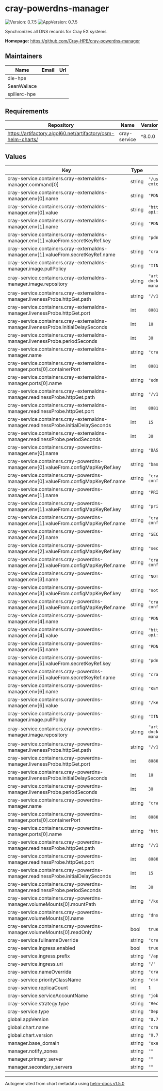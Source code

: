 # cray-powerdns-manager

![Version: 0.7.5](https://img.shields.io/badge/Version-0.7.5-informational?style=flat-square) ![AppVersion: 0.7.5](https://img.shields.io/badge/AppVersion-0.7.5-informational?style=flat-square)

Synchronizes all DNS records for Cray EX systems

**Homepage:** <https://github.com/Cray-HPE/cray-powerdns-manager>

## Maintainers

| Name | Email | Url |
| ---- | ------ | --- |
| dle-hpe |  |  |
| SeanWallace |  |  |
| spillerc-hpe |  |  |

## Requirements

| Repository | Name | Version |
|------------|------|---------|
| https://artifactory.algol60.net/artifactory/csm-helm-charts/ | cray-service | ^8.0.0 |

## Values

| Key | Type | Default | Description |
|-----|------|---------|-------------|
| cray-service.containers.cray-externaldns-manager.command[0] | string | `"/usr/local/bin/cray-externaldns-manager"` |  |
| cray-service.containers.cray-externaldns-manager.env[0].name | string | `"PDNS_URL"` |  |
| cray-service.containers.cray-externaldns-manager.env[0].value | string | `"http://cray-dns-powerdns-api:8081"` |  |
| cray-service.containers.cray-externaldns-manager.env[1].name | string | `"PDNS_API_KEY"` |  |
| cray-service.containers.cray-externaldns-manager.env[1].valueFrom.secretKeyRef.key | string | `"pdns_api_key"` |  |
| cray-service.containers.cray-externaldns-manager.env[1].valueFrom.secretKeyRef.name | string | `"cray-powerdns-credentials"` |  |
| cray-service.containers.cray-externaldns-manager.image.pullPolicy | string | `"IfNotPresent"` |  |
| cray-service.containers.cray-externaldns-manager.image.repository | string | `"artifactory.algol60.net/csm-docker/stable/cray-powerdns-manager"` |  |
| cray-service.containers.cray-externaldns-manager.livenessProbe.httpGet.path | string | `"/v1/liveness"` |  |
| cray-service.containers.cray-externaldns-manager.livenessProbe.httpGet.port | int | `8081` |  |
| cray-service.containers.cray-externaldns-manager.livenessProbe.initialDelaySeconds | int | `10` |  |
| cray-service.containers.cray-externaldns-manager.livenessProbe.periodSeconds | int | `30` |  |
| cray-service.containers.cray-externaldns-manager.name | string | `"cray-externaldns-manager"` |  |
| cray-service.containers.cray-externaldns-manager.ports[0].containerPort | int | `8081` |  |
| cray-service.containers.cray-externaldns-manager.ports[0].name | string | `"edns-http"` |  |
| cray-service.containers.cray-externaldns-manager.readinessProbe.httpGet.path | string | `"/v1/readiness"` |  |
| cray-service.containers.cray-externaldns-manager.readinessProbe.httpGet.port | int | `8081` |  |
| cray-service.containers.cray-externaldns-manager.readinessProbe.initialDelaySeconds | int | `15` |  |
| cray-service.containers.cray-externaldns-manager.readinessProbe.periodSeconds | int | `30` |  |
| cray-service.containers.cray-powerdns-manager.env[0].name | string | `"BASE_DOMAIN"` |  |
| cray-service.containers.cray-powerdns-manager.env[0].valueFrom.configMapKeyRef.key | string | `"base_domain"` |  |
| cray-service.containers.cray-powerdns-manager.env[0].valueFrom.configMapKeyRef.name | string | `"cray-powerdns-manager-config"` |  |
| cray-service.containers.cray-powerdns-manager.env[1].name | string | `"PRIMARY_SERVER"` |  |
| cray-service.containers.cray-powerdns-manager.env[1].valueFrom.configMapKeyRef.key | string | `"primary_server"` |  |
| cray-service.containers.cray-powerdns-manager.env[1].valueFrom.configMapKeyRef.name | string | `"cray-powerdns-manager-config"` |  |
| cray-service.containers.cray-powerdns-manager.env[2].name | string | `"SECONDARY_SERVERS"` |  |
| cray-service.containers.cray-powerdns-manager.env[2].valueFrom.configMapKeyRef.key | string | `"secondary_servers"` |  |
| cray-service.containers.cray-powerdns-manager.env[2].valueFrom.configMapKeyRef.name | string | `"cray-powerdns-manager-config"` |  |
| cray-service.containers.cray-powerdns-manager.env[3].name | string | `"NOTIFY_ZONES"` |  |
| cray-service.containers.cray-powerdns-manager.env[3].valueFrom.configMapKeyRef.key | string | `"notify_zones"` |  |
| cray-service.containers.cray-powerdns-manager.env[3].valueFrom.configMapKeyRef.name | string | `"cray-powerdns-manager-config"` |  |
| cray-service.containers.cray-powerdns-manager.env[4].name | string | `"PDNS_URL"` |  |
| cray-service.containers.cray-powerdns-manager.env[4].value | string | `"http://cray-dns-powerdns-api:8081"` |  |
| cray-service.containers.cray-powerdns-manager.env[5].name | string | `"PDNS_API_KEY"` |  |
| cray-service.containers.cray-powerdns-manager.env[5].valueFrom.secretKeyRef.key | string | `"pdns_api_key"` |  |
| cray-service.containers.cray-powerdns-manager.env[5].valueFrom.secretKeyRef.name | string | `"cray-powerdns-credentials"` |  |
| cray-service.containers.cray-powerdns-manager.env[6].name | string | `"KEY_DIRECTORY"` |  |
| cray-service.containers.cray-powerdns-manager.env[6].value | string | `"/keys"` |  |
| cray-service.containers.cray-powerdns-manager.image.pullPolicy | string | `"IfNotPresent"` |  |
| cray-service.containers.cray-powerdns-manager.image.repository | string | `"artifactory.algol60.net/csm-docker/stable/cray-powerdns-manager"` |  |
| cray-service.containers.cray-powerdns-manager.livenessProbe.httpGet.path | string | `"/v1/liveness"` |  |
| cray-service.containers.cray-powerdns-manager.livenessProbe.httpGet.port | int | `8080` |  |
| cray-service.containers.cray-powerdns-manager.livenessProbe.initialDelaySeconds | int | `10` |  |
| cray-service.containers.cray-powerdns-manager.livenessProbe.periodSeconds | int | `30` |  |
| cray-service.containers.cray-powerdns-manager.name | string | `"cray-powerdns-manager"` |  |
| cray-service.containers.cray-powerdns-manager.ports[0].containerPort | int | `8080` |  |
| cray-service.containers.cray-powerdns-manager.ports[0].name | string | `"http"` |  |
| cray-service.containers.cray-powerdns-manager.readinessProbe.httpGet.path | string | `"/v1/readiness"` |  |
| cray-service.containers.cray-powerdns-manager.readinessProbe.httpGet.port | int | `8080` |  |
| cray-service.containers.cray-powerdns-manager.readinessProbe.initialDelaySeconds | int | `15` |  |
| cray-service.containers.cray-powerdns-manager.readinessProbe.periodSeconds | int | `30` |  |
| cray-service.containers.cray-powerdns-manager.volumeMounts[0].mountPath | string | `"/keys"` |  |
| cray-service.containers.cray-powerdns-manager.volumeMounts[0].name | string | `"dnssec-keys"` |  |
| cray-service.containers.cray-powerdns-manager.volumeMounts[0].readOnly | bool | `true` |  |
| cray-service.fullnameOverride | string | `"cray-powerdns-manager"` |  |
| cray-service.ingress.enabled | bool | `true` |  |
| cray-service.ingress.prefix | string | `"/apis/powerdns-manager/"` |  |
| cray-service.ingress.uri | string | `"/"` |  |
| cray-service.nameOverride | string | `"cray-powerdns-manager"` |  |
| cray-service.priorityClassName | string | `"csm-high-priority-service"` |  |
| cray-service.replicaCount | int | `1` |  |
| cray-service.serviceAccountName | string | `"jobs-watcher"` |  |
| cray-service.strategy.type | string | `"Recreate"` |  |
| cray-service.type | string | `"Deployment"` |  |
| global.appVersion | string | `"0.7.5"` |  |
| global.chart.name | string | `"cray-powerdns-manager"` |  |
| global.chart.version | string | `"0.7.5"` |  |
| manager.base_domain | string | `"example.com"` |  |
| manager.notify_zones | string | `""` |  |
| manager.primary_server | string | `""` |  |
| manager.secondary_servers | string | `""` |  |

----------------------------------------------
Autogenerated from chart metadata using [helm-docs v1.5.0](https://github.com/norwoodj/helm-docs/releases/v1.5.0)

